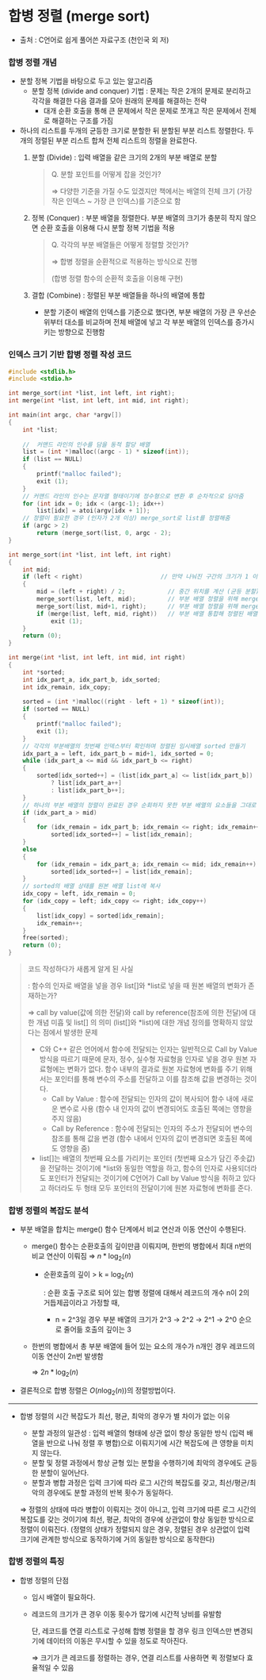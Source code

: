 # 합병 정렬 (merge sort)

- 출처 : C언어로 쉽게 풀어쓴 자료구조 (천인국 외 저)

### 합병 정렬 개념

- 분할 정복 기법을 바탕으로 두고 있는 알고리즘
    - 분할 정복 (divide and conquer) 기법
    : 문제는 작은 2개의 문제로 분리하고 각각을 해결한 다음 결과를 모아 원래의 문제를 해결하는 전략
        - 대개 순환 호출을 통해 큰 문제에서 작은 문제로 쪼개고 작은 문제에서 전체로 해결하는 구조를 가짐
- 하나의 리스트를 두개의 균등한 크기로 분할한 뒤 분할된 부분 리스트 정렬한다. 두개의 정렬된 부분 리스트 합쳐 전체 리스트의 정렬을 완료한다.
    1. 분할 (Divide) : 입력 배열을 같은 크기의 2개의 부분 배열로 분할
        
        > Q. 분할 포인트를 어떻게 잡을 것인가?
        > 
        > 
        > ⇒ 다양한 기준을 가질 수도 있겠지만 책에서는 배열의 전체 크기 (가장 작은 인덱스 ~ 가장 큰 인덱스)를 기준으로 함
        > 
    2. 정복 (Conquer) : 부분 배열을 정렬한다. 부분 배열의 크기가 충분히 작지 않으면 순환 호출을 이용해 다시 분할 정복 기법을 적용
        
        > Q. 각각의 부분 배열들은 어떻게 정렬할 것인가?
        > 
        > 
        > ⇒ 합병 정렬을 순환적으로 적용하는 방식으로 진행
        > 
        > (합병 정렬 함수의 순환적 호출을 이용해 구현)
        > 
    3. 결합 (Combine) : 정렬된 부분 배열들을 하나의 배열에 통합
        - 분할 기준이 배열의 인덱스를 기준으로 했다면, 부분 배열의 가장 큰 우선순위부터 대소를 비교하며 전체 배열에 넣고 각 부분 배열의 인덱스를 증가시키는 방향으로 진행함

### 인덱스 크기 기반 합병 정렬 작성 코드

```c
#include <stdlib.h>
#include <stdio.h>

int merge_sort(int *list, int left, int right);
int merge(int *list, int left, int mid, int right);

int main(int argc, char *argv[])
{
	int *list;
	
	//  커맨드 라인의 인수를 담을 동적 할당 배열
	list = (int *)malloc((argc - 1) * sizeof(int));
	if (list == NULL)
	{
		printf("malloc failed");
		exit (1);
	}
	// 커맨드 라인의 인수는 문자열 형태이기에 정수형으로 변환 후 순차적으로 담아줌
	for (int idx = 0; idx < (argc-1); idx++)
		list[idx] = atoi(argv[idx + 1]);
	// 정렬이 필요한 경우 (인자가 2개 이상) merge_sort로 list를 정렬해줌
	if (argc > 2)
		return (merge_sort(list, 0, argc - 2);
}

int merge_sort(int *list, int left, int right)
{
	int mid;
	if (left < right)                      // 만약 나눠진 구간의 크기가 1 이상이면?
	{
		mid = (left + right) / 2;            // 중간 위치를 계산 (균등 분할)
		merge_sort(list, left, mid);         // 부분 배열 정렬을 위해 merge_sort 순환
		merge_sort(list, mid+1, right);      // 부분 배열 정렬을 위해 merge_sort 순환
		if (merge(list, left, mid, right))   // 부분 배열 통합해 정렬된 배열로 만듦
			exit (1);
	}
	return (0);
}

int merge(int *list, int left, int mid, int right)
{
	int *sorted;
	int idx_part_a, idx_part_b, idx_sorted;
	int idx_remain, idx_copy;
	
	sorted = (int *)malloc((right - left + 1) * sizeof(int));
	if (sorted == NULL)
	{
		printf("malloc failed");
		exit (1);
	}
	// 각각의 부분배열의 첫번째 인덱스부터 확인하며 정렬된 임시배열 sorted 만들기
	idx_part_a = left, idx_part_b = mid+1, idx_sorted = 0;
	while (idx_part_a <= mid && idx_part_b <= right)
	{
		sorted[idx_sorted++] = (list[idx_part_a] <= list[idx_part_b])
			? list[idx_part_a++]
			: list[idx_part_b++];
	}
	// 하나의 부분 배열의 정렬이 완료된 경우 순회하지 못한 부분 배열의 요소들을 그대로 sorted에 붙임
	if (idx_part_a > mid)
	{
		for (idx_remain = idx_part_b; idx_remain <= right; idx_remain++)
			sorted[idx_sorted++] = list[idx_remain];
	}
	else
	{
		for (idx_remain = idx_part_a; idx_remain <= mid; idx_remain++)
			sorted[idx_sorted++] = list[idx_remain];
	}
	// sorted의 배열 상태를 원본 배열 list에 복사
	idx_copy = left, idx_remain = 0;
	for (idx_copy = left; idx_copy <= right; idx_copy++)
	{
		list[idx_copy] = sorted[idx_remain];
		idx_remain++;
	}
	free(sorted);
	return (0);
}
```

> 코드 작성하다가 새롭게 알게 된 사실
> 
> 
> : 함수의 인자로 배열을 넣을 경우 list[]와 *list로 넣을 때 원본 배열의 변화가 존재하는가?
> 
> ⇒ call by value(값에 의한 전달)와 call by reference(참조에 의한 전달)에 대한 개념 미흡 및
> list[] 의 의미 (list[]와 *list)에 대한 개념 정의를 명확하지 않았다는 점에서 발생한 문제
> 
> - C와 C++ 같은 언어에서 함수에 전달되는 인자는 일반적으로 Call by Value 방식을 따르기 때문에 문자, 정수, 실수형 자료형을 인자로 넣을 경우 원본 자료형에는 변화가 없다. 함수 내부의 결과로 원본 자료형에 변화를 주기 위해서는 포인터를 통해 변수의 주소를 전달하고 이를 참조해 값을 변경하는 것이다.
>     - Call by Value : 함수에 전달되는 인자의 값이 복사되어 함수 내에 새로운 변수로 사용
>     (함수 내 인자의 값이 변경되어도 호출된 쪽에는 영향을 주지 않음)
>     - Call by Reference : 함수에 전달되는 인자의 주소가 전달되어 변수의 참조를 통해 값을 변경
>     (함수 내에서 인자의 값이 변경되면 호출된 쪽에도 영향을 줌)
> - list[]는 배열의 첫번째 요소를 가리키는 포인터 (첫번째 요소가 담긴 주솟값)을 전달하는 것이기에 *list와 동일한 역할을 하고, 함수의 인자로 사용되더라도 포인터가 전달되는 것이기에 C언어가 Call by Value 방식을 취하고 있다고 하더라도 두 형태 모두 포인터의 전달이기에 원본 자료형에 변화를 준다.

### 합병 정렬의 복잡도 분석

- 부분 배열을 합치는 merge() 함수 단계에서 비교 연산과 이동 연산이 수행된다.
    - merge() 함수는 순환호출의 깊이만큼 이뤄지며, 한번의 병합에서 최대 n번의 비교 연산이 이뤄짐
    ⇒ $n * \log_2(n)$
        - 순환호출의 깊이 > k = $\log_2(n)$
            
            : 순환 호출 구조로 되어 있는 합병 정렬에 대해서 레코드의 개수 n이 2의 거듭제곱이라고 가정할 때,
            
            - n = 2^3일 경우 부분 배열의 크기가 2^3 → 2^2 → 2^1 → 2^0 순으로 줄어듦
            호출의 깊이는 3
    - 한번의 병합에서 총 부분 배열에 들어 있는 요소의 개수가 n개인 경우 레코드의 이동 연산이 2n번 발생함
        
        ⇒ $2n * \log_2(n)$
        
- 결론적으로 합병 정렬은 $O(n\log_2(n))$의 정렬방법이다.

---

- 합병 정렬의 시간 복잡도가 최선, 평균, 최악의 경우가 별 차이가 없는 이유
    - 분할 과정의 일관성 : 입력 배열의 형태에 상관 없이 항상 동일한 방식 (입력 배열을 반으로 나눠 정렬 후 병합)으로 이뤄지기에 시간 복잡도에 큰 영향을 미치지 않는다.
    - 분할 및 정렬 과정에서 항상 균형 있는 분할을 수행하기에 최악의 경우에도 균등한 분할이 일어난다.
    - 분할과 병합 과정은 입력 크기에 따라 로그 시간의 복잡도를 갖고, 최선/평균/최악의 경우에도 분할 과정의 반복 횟수가 동일하다.
    
    ⇒ 정렬의 상태에 따라 병합이 이뤄지는 것이 아니고, 입력 크기에 따른 로그 시간의 복잡도를 갖는 것이기에 최선, 평균, 최악의 경우에 상관없이 항상 동일한 방식으로 정렬이 이뤄진다.
    (정렬의 상태가 정렬되지 않은 경우, 정렬된 경우 상관없이 입력 크기에 관계한 방식으로 동작하기에 거의 동일한 방식으로 동작한다)
    

### 합병 정렬의 특징

- 합병 정렬의 단점
    - 임시 배열이 필요하다.
    - 레코드의 크기가 큰 경우 이동 횟수가 많기에 시간적 낭비를 유발함
        
        단, 레코드를 연결 리스트로 구성해 합병 정렬을 할 경우 링크 인덱스만 변경되기에 데이터의 이동은 무시할 수 있을 정도로 작아진다.
        
        ⇒ 크기가 큰 레코드를 정렬하는 경우, 연결 리스트를 사용하면 퀵 정렬보다 효율적일 수 있음